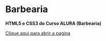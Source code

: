 # Barbearia
<strong>HTML5 e CSS3 do Curso ALURA (Barbearia)</strong> 

<a href="https://oleandropereira.github.io/Barbearia/" target="_blank">Clique aqui para abrir a pagina</a> 
